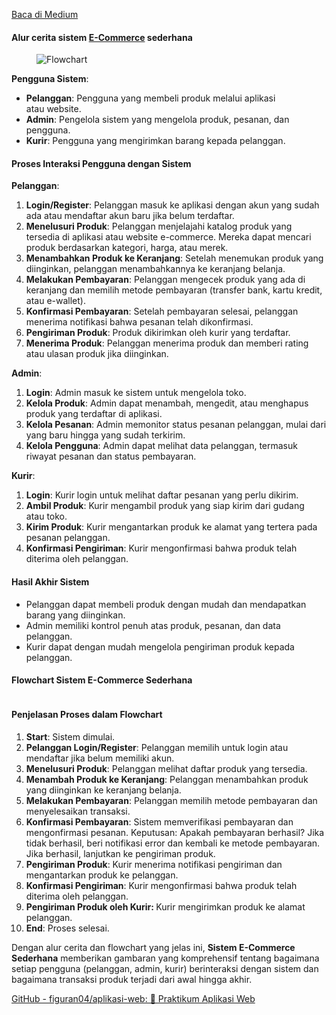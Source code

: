 <!--START_SECTION:medium-->
[Baca di Medium](https://medium.com/@dikaelsaputra/flowchart-sistem-e-commerce-sederhana-b26ceae5117f?source=rss-272e0aace4a6------2)

<h4>Alur cerita sistem <a href="https://medium.com/u/ded95f5051a9">E-Commerce</a> sederhana</h4><figure><img alt="Flowchart" src="https://cdn-images-1.medium.com/max/649/1*Xo93adBkvyxYkMj3B-z4SA.png" /></figure><p><strong>Pengguna Sistem</strong>:</p><ul><li><strong>Pelanggan</strong>: Pengguna yang membeli produk melalui aplikasi atau website.</li><li><strong>Admin</strong>: Pengelola sistem yang mengelola produk, pesanan, dan pengguna.</li><li><strong>Kurir</strong>: Pengguna yang mengirimkan barang kepada pelanggan.</li></ul><h4><strong>Proses Interaksi Pengguna dengan Sistem</strong></h4><p><strong>Pelanggan</strong>:</p><ol><li><strong>Login/Register</strong>: Pelanggan masuk ke aplikasi dengan akun yang sudah ada atau mendaftar akun baru jika belum terdaftar.</li><li><strong>Menelusuri Produk</strong>: Pelanggan menjelajahi katalog produk yang tersedia di aplikasi atau website e-commerce. Mereka dapat mencari produk berdasarkan kategori, harga, atau merek.</li><li><strong>Menambahkan Produk ke Keranjang</strong>: Setelah menemukan produk yang diinginkan, pelanggan menambahkannya ke keranjang belanja.</li><li><strong>Melakukan Pembayaran</strong>: Pelanggan mengecek produk yang ada di keranjang dan memilih metode pembayaran (transfer bank, kartu kredit, atau e-wallet).</li><li><strong>Konfirmasi Pembayaran</strong>: Setelah pembayaran selesai, pelanggan menerima notifikasi bahwa pesanan telah dikonfirmasi.</li><li><strong>Pengiriman Produk</strong>: Produk dikirimkan oleh kurir yang terdaftar.</li><li><strong>Menerima Produk</strong>: Pelanggan menerima produk dan memberi rating atau ulasan produk jika diinginkan.</li></ol><p><strong>Admin</strong>:</p><ol><li><strong>Login</strong>: Admin masuk ke sistem untuk mengelola toko.</li><li><strong>Kelola Produk</strong>: Admin dapat menambah, mengedit, atau menghapus produk yang terdaftar di aplikasi.</li><li><strong>Kelola Pesanan</strong>: Admin memonitor status pesanan pelanggan, mulai dari yang baru hingga yang sudah terkirim.</li><li><strong>Kelola Pengguna</strong>: Admin dapat melihat data pelanggan, termasuk riwayat pesanan dan status pembayaran.</li></ol><p><strong>Kurir</strong>:</p><ol><li><strong>Login</strong>: Kurir login untuk melihat daftar pesanan yang perlu dikirim.</li><li><strong>Ambil Produk</strong>: Kurir mengambil produk yang siap kirim dari gudang atau toko.</li><li><strong>Kirim Produk</strong>: Kurir mengantarkan produk ke alamat yang tertera pada pesanan pelanggan.</li><li><strong>Konfirmasi Pengiriman</strong>: Kurir mengonfirmasi bahwa produk telah diterima oleh pelanggan.</li></ol><h4><strong>Hasil Akhir Sistem</strong></h4><ul><li>Pelanggan dapat membeli produk dengan mudah dan mendapatkan barang yang diinginkan.</li><li>Admin memiliki kontrol penuh atas produk, pesanan, dan data pelanggan.</li><li>Kurir dapat dengan mudah mengelola pengiriman produk kepada pelanggan.</li></ul><h4>Flowchart Sistem E-Commerce Sederhana</h4><figure><img alt="" src="https://cdn-images-1.medium.com/max/192/1*N96lo2mTaU_1fqr5aMc0Mg.png" /></figure><h4>Penjelasan Proses dalam Flowchart</h4><ol><li><strong>Start</strong>: Sistem dimulai.</li><li><strong>Pelanggan Login/Register</strong>: Pelanggan memilih untuk login atau mendaftar jika belum memiliki akun.</li><li><strong>Menelusuri Produk</strong>: Pelanggan melihat daftar produk yang tersedia.</li><li><strong>Menambah Produk ke Keranjang</strong>: Pelanggan menambahkan produk yang diinginkan ke keranjang belanja.</li><li><strong>Melakukan Pembayaran</strong>: Pelanggan memilih metode pembayaran dan menyelesaikan transaksi.</li><li><strong>Konfirmasi Pembayaran</strong>: Sistem memverifikasi pembayaran dan mengonfirmasi pesanan. Keputusan: Apakah pembayaran berhasil? Jika tidak berhasil, beri notifikasi error dan kembali ke metode pembayaran. Jika berhasil, lanjutkan ke pengiriman produk.</li><li><strong>Pengiriman Produk</strong>: Kurir menerima notifikasi pengiriman dan mengantarkan produk ke pelanggan.</li><li><strong>Konfirmasi Pengiriman</strong>: Kurir mengonfirmasi bahwa produk telah diterima oleh pelanggan.</li><li><strong>Pengiriman Produk oleh Kurir: </strong>Kurir mengirimkan produk ke alamat pelanggan.</li><li><strong>End</strong>: Proses selesai.</li></ol><p>Dengan alur cerita dan flowchart yang jelas ini, <strong>Sistem E-Commerce Sederhana</strong> memberikan gambaran yang komprehensif tentang bagaimana setiap pengguna (pelanggan, admin, kurir) berinteraksi dengan sistem dan bagaimana transaksi produk terjadi dari awal hingga akhir.</p><p><a href="https://github.com/figuran04/aplikasi-web">GitHub - figuran04/aplikasi-web: 📃 Praktikum Aplikasi Web</a></p><img alt="" height="1" src="https://medium.com/_/stat?event=post.clientViewed&referrerSource=full_rss&postId=b26ceae5117f" width="1" />
<!--END_SECTION:medium-->
